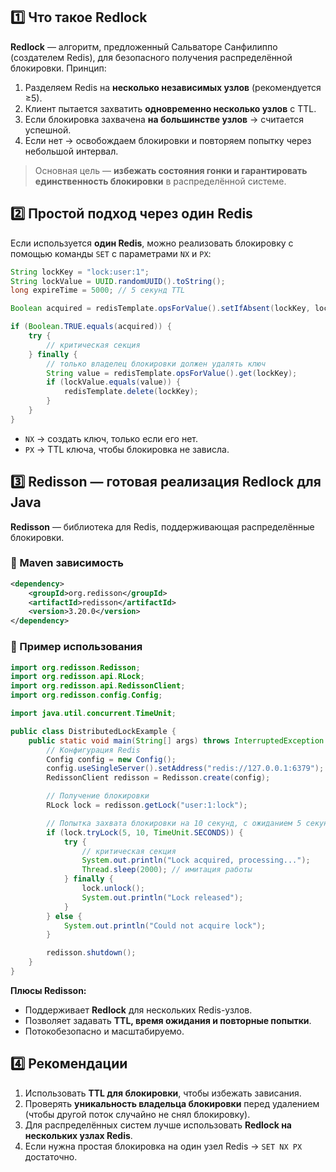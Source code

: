 ## 1️⃣ **Что такое Redlock**
**Redlock** — алгоритм, предложенный Сальваторе Санфилиппо (создателем Redis), для безопасного получения распределённой блокировки.
Принцип:
1. Разделяем Redis на **несколько независимых узлов** (рекомендуется ≥5).
2. Клиент пытается захватить **одновременно несколько узлов** с TTL.
3. Если блокировка захвачена **на большинстве узлов** → считается успешной.
4. Если нет → освобождаем блокировки и повторяем попытку через небольшой интервал.
> Основная цель — **избежать состояния гонки и гарантировать единственность блокировки** в распределённой системе.
## 2️⃣ **Простой подход через один Redis**
Если используется **один Redis**, можно реализовать блокировку с помощью команды `SET` с параметрами `NX` и `PX`:
```java
String lockKey = "lock:user:1";
String lockValue = UUID.randomUUID().toString();
long expireTime = 5000; // 5 секунд TTL

Boolean acquired = redisTemplate.opsForValue().setIfAbsent(lockKey, lockValue, expireTime, TimeUnit.MILLISECONDS);

if (Boolean.TRUE.equals(acquired)) {
    try {
        // критическая секция
    } finally {
        // только владелец блокировки должен удалять ключ
        String value = redisTemplate.opsForValue().get(lockKey);
        if (lockValue.equals(value)) {
            redisTemplate.delete(lockKey);
        }
    }
}
```
- `NX` → создать ключ, только если его нет.
- `PX` → TTL ключа, чтобы блокировка не зависла.
## 3️⃣ **Redisson — готовая реализация Redlock для Java**
**Redisson** — библиотека для Redis, поддерживающая распределённые блокировки.
### 🔹 Maven зависимость
```xml
<dependency>
    <groupId>org.redisson</groupId>
    <artifactId>redisson</artifactId>
    <version>3.20.0</version>
</dependency>
```
### 🔹 Пример использования
```java
import org.redisson.Redisson;
import org.redisson.api.RLock;
import org.redisson.api.RedissonClient;
import org.redisson.config.Config;

import java.util.concurrent.TimeUnit;

public class DistributedLockExample {
    public static void main(String[] args) throws InterruptedException {
        // Конфигурация Redis
        Config config = new Config();
        config.useSingleServer().setAddress("redis://127.0.0.1:6379");
        RedissonClient redisson = Redisson.create(config);

        // Получение блокировки
        RLock lock = redisson.getLock("user:1:lock");

        // Попытка захвата блокировки на 10 секунд, с ожиданием 5 секунд
        if (lock.tryLock(5, 10, TimeUnit.SECONDS)) {
            try {
                // критическая секция
                System.out.println("Lock acquired, processing...");
                Thread.sleep(2000); // имитация работы
            } finally {
                lock.unlock();
                System.out.println("Lock released");
            }
        } else {
            System.out.println("Could not acquire lock");
        }

        redisson.shutdown();
    }
}
```
**Плюсы Redisson:**
- Поддерживает **Redlock** для нескольких Redis-узлов.
- Позволяет задавать **TTL, время ожидания и повторные попытки**.
- Потокобезопасно и масштабируемо.
## 4️⃣ **Рекомендации**
1. Использовать **TTL для блокировки**, чтобы избежать зависания.
2. Проверять **уникальность владельца блокировки** перед удалением (чтобы другой поток случайно не снял блокировку).
3. Для распределённых систем лучше использовать **Redlock на нескольких узлах Redis**.
4. Если нужна простая блокировка на один узел Redis → `SET NX PX` достаточно.
